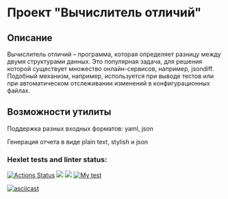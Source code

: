 # Проект "Вычислитель отличий" 


## Описание
Вычислитель отличий – программа, которая определяет разницу между двумя структурами данных. Это популярная задача, для решения которой существует множество онлайн-сервисов, например, jsondiff. Подобный механизм, например, используется при выводе тестов или при автоматическом отслеживании изменений в конфигурационных файлах.

## Возможности утилиты
Поддержка разных входных форматов: yaml, json

Генерация отчета в виде plain text, stylish и json




### Hexlet tests and linter status:
[![Actions Status](https://github.com/NevermoreKatana/python-project-50/workflows/hexlet-check/badge.svg)](https://github.com/NevermoreKatana/python-project-50/actions) <a href="https://codeclimate.com/github/NevermoreKatana/python-project-50/maintainability"><img src="https://api.codeclimate.com/v1/badges/dab58b38c4e5848d84b2/maintainability" /></a> <a href="https://codeclimate.com/github/NevermoreKatana/python-project-50/test_coverage"><img src="https://api.codeclimate.com/v1/badges/dab58b38c4e5848d84b2/test_coverage" /></a> [![My test](https://github.com/NevermoreKatana/python-project-50/actions/workflows/python-app.yml/badge.svg)](https://github.com/NevermoreKatana/python-project-50/actions/workflows/python-app.yml)

[![asciicast](https://asciinema.org/a/DWVtWVXc96utrDKMabUw4YTK9.svg)](https://asciinema.org/a/DWVtWVXc96utrDKMabUw4YTK9)


